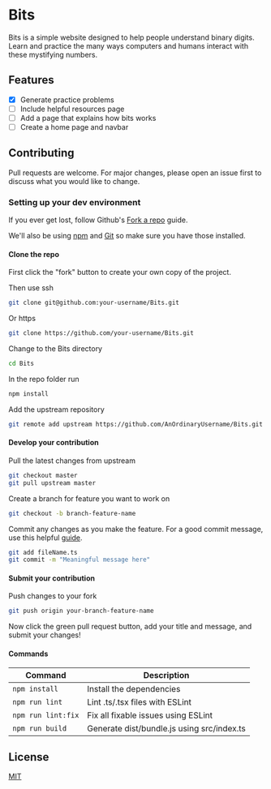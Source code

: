 # Bits
Bits is a simple website designed to help people understand binary digits. Learn and practice the many ways computers and humans interact with these mystifying numbers.

## Features
- [x] Generate practice problems
- [ ] Include helpful resources page
- [ ] Add a page that explains how bits works
- [ ] Create a home page and navbar

## Contributing
Pull requests are welcome. For major changes, please open an issue first to discuss what you would like to change.

### Setting up your dev environment

If you ever get lost, follow Github's [Fork a repo](https://docs.github.com/en/free-pro-team@latest/github/getting-started-with-github/fork-a-repo) guide.

We'll also be using [npm](https://www.npmjs.com/get-npm) and [Git](https://git-scm.com/downloads) so make sure you have those installed.

#### Clone the repo
First click the "fork" button to create your own copy of the project.

Then use ssh

```bash
git clone git@github.com:your-username/Bits.git
```

Or https

```bash
git clone https://github.com/your-username/Bits.git
```

Change to the Bits directory

```bash
cd Bits
```

In the repo folder run

```bash
npm install
```

Add the upstream repository
```bash
git remote add upstream https://github.com/AnOrdinaryUsername/Bits.git
```

#### Develop your contribution

Pull the latest changes from upstream

```bash
git checkout master
git pull upstream master
```

Create a branch for feature you want to work on

```bash
git checkout -b branch-feature-name
```

Commit any changes as you make the feature. For a good commit message, use this helpful [guide](https://chris.beams.io/posts/git-commit/).

```bash
git add fileName.ts
git commit -m "Meaningful message here"
```

#### Submit your contribution

Push changes to your fork

```bash
git push origin your-branch-feature-name
```

Now click the green pull request button, add your title and message, and submit your changes! 

#### Commands

| Command            | Description                                |
| ---------------    | -----------------------------              |
| `npm install`      | Install the dependencies                   |
| `npm run lint`     | Lint .ts/.tsx files with ESLint            |
| `npm run lint:fix` | Fix all fixable issues using ESLint        |
| `npm run build`    | Generate dist/bundle.js using src/index.ts |

## License
[MIT](https://choosealicense.com/licenses/mit/)
